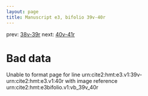 ```yaml
---
layout: page
title: Manuscript e3, bifolio 39v-40r
---
```


prev: [38v-39r](../38v-39r/) next: [40v-41r](../40v-41r/)

# Bad data

Unable to format page for line urn:cite2:hmt:e3.v1:39v-urn:cite2:hmt:e3.v1:40r with image reference urn:cite2:hmt:e3bifolio.v1:vb_39v_40r
